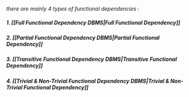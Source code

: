 *there are mainly 4 types of functional dependencies :*
##### 1. [[Full Functional Dependency DBMS|Full Functional Dependency]]
##### 2. [[Partial Functional Dependency DBMS|Partial Functional Dependency]]
##### 3. [[Transitive Functional Dependency DBMS|Transitive Functional Dependency]]
##### 4. [[Trivial & Non-Trivial Functional Dependency DBMS|Trivial & Non-Trivial Functional Dependency]]
